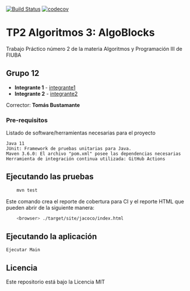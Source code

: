 [![Build Status](https://travis-ci.org/fiuba/algo3_proyecto_base_tp2.svg?branch=master)](https://travis-ci.org/fiuba/algo3_proyecto_base_tp2) [![codecov](https://codecov.io/gh/fiuba/algo3_proyecto_base_tp2/branch/master/graph/badge.svg)](https://codecov.io/gh/fiuba/algo3_proyecto_base_tp2)



# TP2 Algoritmos 3: AlgoBlocks

Trabajo Práctico número 2 de la materia Algoritmos y Programación III de FIUBA

## Grupo 12

* **Integrante 1** - [integrante1](https://github.com/trinibucc)
* **Integrante 2** - [integrante2](https://github.com/martinschipani)


Corrector: **Tomás Bustamante**

### Pre-requisitos

Listado de software/herramientas necesarias para el proyecto

```
Java 11
JUnit: Framework de pruebas unitarias para Java.
Maven 3.6.0: El archivo "pom.xml" posee las dependencias necesarias
Herramienta de integración continua utilizada: GitHub Actions

```

## Ejecutando las pruebas

```bash
    mvn test
```

Este comando crea el reporte de cobertura para CI y el reporte HTML que pueden abrir de la siguiente manera:

```bash
    <browser> ./target/site/jacoco/index.html
```

## Ejecutando la aplicación

```
Ejecutar Main

```



## Licencia

Este repositorio está bajo la Licencia MIT
